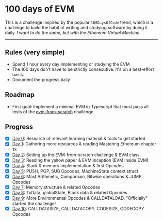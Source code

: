 # 100 days of EVM

This is a challenge inspired by the popular `100DaysOfCode` trend, which is a challenge to build the habit of writing and studying software by doing it daily. _I want to do the same, but with the Ethereum Virtual Machine._

---

## Rules (very simple)

- Spend 1 hour every day implementing or studying the EVM
- The 100 days don't have to be strictly consecutive. It's on a best-effort basis.
- Document the progress daily

## Roadmap

- First goal: Implement a minimal EVM in Typescript that must pass all tests of the [evm-from-scratch](https://github.com/w1nt3r-eth/evm-from-scratch) challenge.

## Progress

- [x] [Day 0](./day00.md): Research of relevant learning material & tools to get started
- [x] [Day 1](./day01.md): Gathering more resources & reading Mastering Ethereum chapter 13
- [x] [Day 2](./day02.md): Setting up the EVM-from-scratch challenge & EVM class
- [x] [Day 3](./day03.md): Reading the yellow paper & EVM inception (EVM inside EVM)
- [x] [Day 4](./day04.md): Stack & memory implementation & first Opcodes
- [x] [Day 5](./day05.md): PUSH, POP, SUB Opcodes, MachineState context struct
- [x] [Day 6](./day06.md): Most Arithmetic, Comparison, Bitwise operations & JUMP Opcodes
- [x] [Day 7](./day07.md): Memory structure & related Opcodes
- [x] [Day 8](./day08.md): TxData, globalState, Block data & related Opcodes
- [x] [Day 9](./day09.md): More Environmental Opcodes & CALLDATALOAD. "Officially" started the challenge!
- [x] [Day 10](./day10.md): CALLDATASIZE, CALLDATACOPY, CODESIZE, CODECOPY Opcodes
